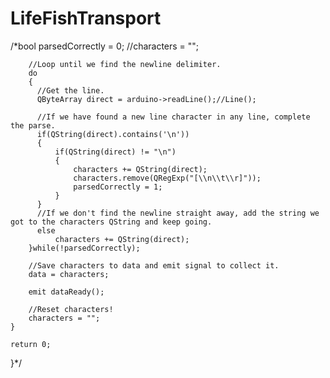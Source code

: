 # LifeFishTransport
/*bool parsedCorrectly = 0;
        //characters = "";

        //Loop until we find the newline delimiter.
        do
        {
          //Get the line.
          QByteArray direct = arduino->readLine();//Line();

          //If we have found a new line character in any line, complete the parse.
          if(QString(direct).contains('\n'))
          {
              if(QString(direct) != "\n")
              {
                  characters += QString(direct);
                  characters.remove(QRegExp("[\\n\\t\\r]"));
                  parsedCorrectly = 1;
              }   
          }
          //If we don't find the newline straight away, add the string we got to the characters QString and keep going.
          else
              characters += QString(direct);
        }while(!parsedCorrectly);

        //Save characters to data and emit signal to collect it.
        data = characters;

        emit dataReady();

        //Reset characters!
        characters = "";
    }

    return 0;
}*/
